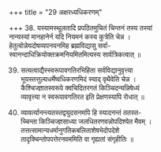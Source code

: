 +++
title = "29 अक्षरध्यधिकरणम्"

+++
38. यस्यामस्थूलतादि प्रपठितमुचितं चिन्तनं तस्य तस्यां  
नान्यस्यां मानहानेर्न यदि नियमनं कस्य कुत्रेति चेन्न ।  
हेतुत्वोन्नेयदोषव्यपनयनमिह ब्रह्मविद्यासु सर्वा-  
स्वानन्दाधिक्रियोक्तक्रमनियमितमित्यस्य सार्वत्रिकत्वात् ॥

39. सत्यत्वाद्यैस्स्वरूपावगतिरभिहिता सर्वविद्यानुवृत्त्या  
भूयस्तत्तुल्यधर्मेष्वधिकरणमिदं स्याद् वृथैवेति चेन्न ।  
कैश्चिज्ज्ञातस्वरूपे क्वचिदितरगतं किञ्चिदन्यन्निषेध्यं  
व्यावृत्त्या न स्वरूपावगतिरत इति प्रेक्षणस्यापि रोधात् ॥

40. व्यावर्त्यानन्त्यतस्तद्व्युदसनमपि हि स्यादनन्तं ततस्त-  
च्चिन्ता किञ्चिज्ज्ञसाध्या जलधितरणवन्नोपदिश्येत मैवम् ।  
तत्तत्सामान्यधर्मानुगतिकबलिताशेषभेदोपदेशे  
तादृक्चिन्तोपपत्तेरनवममिति वा गृह्यतां संगृहीतिः ॥